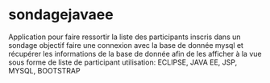 # sondagejavaee
Application pour faire ressortir la liste des participants inscris dans un sondage
objectif faire une connexion avec la base de donnée mysql et récupérer les informations de la base de donnée
afin de les afficher à la vue sous forme de liste de participant
utilisation: ECLIPSE, JAVA EE, JSP, MYSQL, BOOTSTRAP
